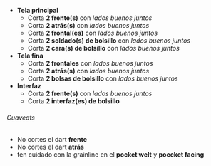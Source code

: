 - **Tela principal**
  - Corta **2 frente(s)** con _lados buenos juntos_
  - Corta **2 atrás(s)** con _lados buenos juntos_
  - Corta **2 frontal(es)** con _lados buenos juntos_
  - Corta **2 soldado(s) de bolsillo** con _lados buenos juntos_
  - Corta **2 cara(s) de bolsillo** con _lados buenos juntos_
- **Tela fina**
  - Corta **2 frontales** con _lados buenos juntos_
  - Corta **2 atrás(s)** con _lados buenos juntos_
  - Corta **2 bolsas de bolsillo** con _lados buenos juntos_
- **Interfaz**
  - Corta **2 frente(s)** con _lados buenos juntos_
  - Corta **2 interfaz(es) de bolsillo**

<Warning>

###### Cuaveats

- No cortes el dart **frente**
- No cortes el dart **atrás**
- ten cuidado con la grainline en el **pocket welt** y **poccket facing**

</Warning>
